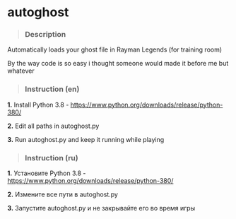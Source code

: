 # **autoghost**
> ### Description

Automatically loads your ghost file in Rayman Legends (for training room)

By the way code is so easy i thought someone would made it before me but whatever

> ### Instruction (en)
**1.** Install Python 3.8 - https://www.python.org/downloads/release/python-380/

**2.** Edit all paths in autoghost.py

**3.** Run autoghost.py and keep it running while playing
> ### Instruction (ru)
**1.** Установите Python 3.8 - https://www.python.org/downloads/release/python-380/

**2.** Измените все пути в autoghost.py

**3.** Запустите autoghost.py и не закрывайте его во время игры
